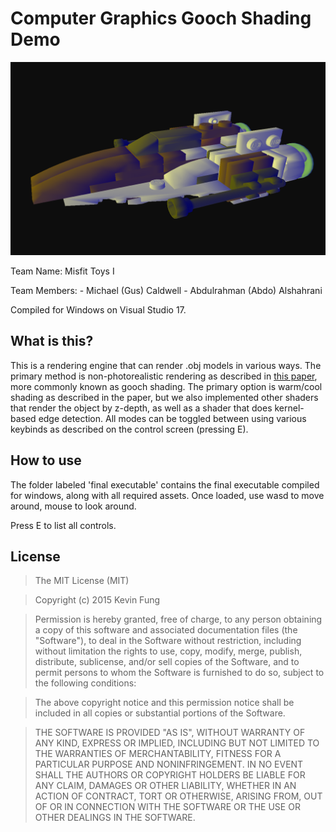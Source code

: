 # Computer Graphics Gooch Shading Demo

![Gooch Demo](image.png)

Team Name: Misfit Toys I

Team Members:
	- Michael (Gus) Caldwell 
	- Abdulrahman (Abdo) Alshahrani

Compiled for Windows on Visual Studio 17.

## What is this?

This is a rendering engine that can render .obj models in various ways. The primary method is non-photorealistic rendering as described in [this paper](https://www.cs.princeton.edu/courses/archive/fall00/cs597b/papers/gooch98.pdf), more commonly known as gooch shading. The primary option is warm/cool shading as described in the paper, but we also implemented other shaders that render the object by z-depth, as well as a shader that does kernel-based edge detection. All modes can be toggled between using various keybinds as described on the control screen (pressing E).

## How to use

The folder labeled 'final executable' contains the final executable compiled for windows, along with all required assets.
Once loaded, use wasd to move around, mouse to look around.

Press E to list all controls.

## License
>The MIT License (MIT)

>Copyright (c) 2015 Kevin Fung

>Permission is hereby granted, free of charge, to any person obtaining a copy of this software and associated documentation files (the "Software"), to deal in the Software without restriction, including without limitation the rights to use, copy, modify, merge, publish, distribute, sublicense, and/or sell copies of the Software, and to permit persons to whom the Software is furnished to do so, subject to the following conditions:

>The above copyright notice and this permission notice shall be included in all copies or substantial portions of the Software.

>THE SOFTWARE IS PROVIDED "AS IS", WITHOUT WARRANTY OF ANY KIND, EXPRESS OR IMPLIED, INCLUDING BUT NOT LIMITED TO THE WARRANTIES OF MERCHANTABILITY, FITNESS FOR A PARTICULAR PURPOSE AND NONINFRINGEMENT. IN NO EVENT SHALL THE AUTHORS OR COPYRIGHT HOLDERS BE LIABLE FOR ANY CLAIM, DAMAGES OR OTHER LIABILITY, WHETHER IN AN ACTION OF CONTRACT, TORT OR OTHERWISE, ARISING FROM, OUT OF OR IN CONNECTION WITH THE SOFTWARE OR THE USE OR OTHER DEALINGS IN THE SOFTWARE.
